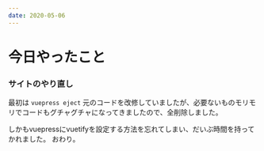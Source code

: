 ```yaml
---
date: 2020-05-06
---
```

# 今日やったこと
### サイトのやり直し
最初は ```vuepress eject``` 元のコードを改修していましたが、必要ないものモリモリでコードもグチャグチャになってきましたので、全削除しました。

しかもvuepressにvuetifyを設定する方法を忘れてしまい、だいぶ時間を持ってかれました。
おわり。